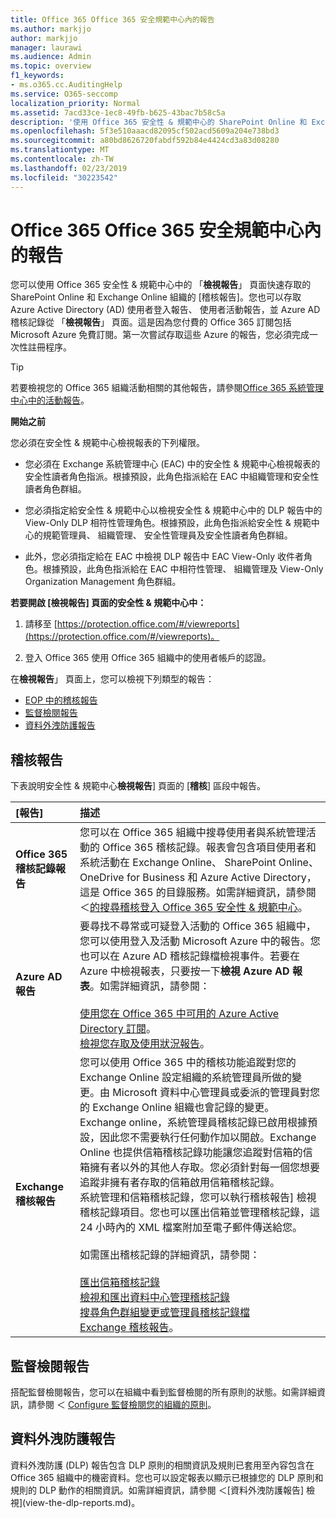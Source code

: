 ```yaml
---
title: Office 365 Office 365 安全規範中心內的報告
ms.author: markjjo
author: markjjo
manager: laurawi
ms.audience: Admin
ms.topic: overview
f1_keywords:
- ms.o365.cc.AuditingHelp
ms.service: O365-seccomp
localization_priority: Normal
ms.assetid: 7acd33ce-1ec8-49fb-b625-43bac7b58c5a
description: '使用 Office 365 安全性 & 規範中心的 SharePoint Online 和 Exchange Online 組織，以及 Azure Active Directory 報表取得各種不同的報告。  '
ms.openlocfilehash: 5f3e510aaacd82095cf502acd5609a204e738bd3
ms.sourcegitcommit: a80bd8626720fabdf592b84e4424cd3a83d08280
ms.translationtype: MT
ms.contentlocale: zh-TW
ms.lasthandoff: 02/23/2019
ms.locfileid: "30223542"
---
```

# <a name="reports-in-the-office-365-security--compliance-center"></a>Office 365 Office 365 安全規範中心內的報告

您可以使用 Office 365 安全性 & 規範中心中的 「**檢視報告**」 頁面快速存取的 SharePoint Online 和 Exchange Online 組織的 [稽核報告]。您也可以存取 Azure Active Directory (AD) 使用者登入報告、 使用者活動報告，並 Azure AD 稽核記錄從 「**檢視報告**」 頁面。這是因為您付費的 Office 365 訂閱包括 Microsoft Azure 免費訂閱。第一次嘗試存取這些 Azure 的報告，您必須完成一次性註冊程序。 
  
> [!TIP]
> 若要檢視您的 Office 365 組織活動相關的其他報告，請參閱[Office 365 系統管理中心中的活動報告](https://support.office.com/article/0d6dfb17-8582-4172-a9a9-aed798150263)。 
  
 **開始之前**
  
您必須在安全性 & 規範中心檢視報表的下列權限。
  
- 您必須在 Exchange 系統管理中心 (EAC) 中的安全性 & 規範中心檢視報表的安全性讀者角色指派。根據預設，此角色指派給在 EAC 中組織管理和安全性讀者角色群組。
    
- 您必須指定給安全性 & 規範中心以檢視安全性 & 規範中心中的 DLP 報告中的 View-Only DLP 相符性管理角色。根據預設，此角色指派給安全性 & 規範中心的規範管理員、 組織管理、 安全性管理員及安全性讀者角色群組。

- 此外，您必須指定給在 EAC 中檢視 DLP 報告中 EAC View-Only 收件者角色。根據預設，此角色指派給在 EAC 中相符性管理、 組織管理及 View-Only Organization Management 角色群組。
  
 **若要開啟 [檢視報告] 頁面的安全性 & 規範中心中：**
  
1. 請移至 [https://protection.office.com/#/viewreports](https://protection.office.com/#/viewreports)。
    
2. 登入 Office 365 使用 Office 365 組織中的使用者帳戶的認證。
    
在**檢視報告**」 頁面上，您可以檢視下列類型的報告： 
  
- [EOP 中的稽核報告](#auditing-reports)
- [監督檢閱報告](#supervisory-review-report)
- [資料外洩防護報告](#data-loss-prevention-reports)
    
## <a name="auditing-reports"></a>稽核報告

下表說明安全性 & 規範中心**檢視報告**] 頁面的 [**稽核**] 區段中報告。 
  
|**[報告]**|**描述**|
|:-----|:-----|
|**Office 365 稽核記錄報告** <br/> |您可以在 Office 365 組織中搜尋使用者與系統管理活動的 Office 365 稽核記錄。報表會包含項目使用者和系統活動在 Exchange Online、 SharePoint Online、 OneDrive for Business 和 Azure Active Directory，這是 Office 365 的目錄服務。如需詳細資訊，請參閱 ＜[的搜尋稽核登入 Office 365 安全性 & 規範中心](search-the-audit-log-in-security-and-compliance.md)。<br/> |
|**Azure AD 報告** <br/> |要尋找不尋常或可疑登入活動的 Office 365 組織中，您可以使用登入及活動 Microsoft Azure 中的報告。您也可以在 Azure AD 稽核記錄檔檢視事件。若要在 Azure 中檢視報表，只要按一下**檢視 Azure AD 報表**。如需詳細資訊，請參閱：<br/><br/>[使用您在 Office 365 中可用的 Azure Active Directory 訂閱](use-your-free-azure-ad-subscription-in-office-365.md)。 <br/> [檢視您存取及使用狀況報告](http://go.microsoft.com/fwlink/p/?LinkId=506902)。  <br/> |
|**Exchange 稽核報告** <br/> | 您可以使用 Office 365 中的稽核功能追蹤對您的 Exchange Online 設定組織的系統管理員所做的變更。由 Microsoft 資料中心管理員或委派的管理員對您的 Exchange Online 組織也會記錄的變更。Exchange online，系統管理員稽核記錄已啟用根據預設，因此您不需要執行任何動作加以開啟。Exchange Online 也提供信箱稽核記錄功能讓您追蹤對信箱的信箱擁有者以外的其他人存取。您必須針對每一個您想要追蹤非擁有者存取的信箱啟用信箱稽核記錄。<br/>  系統管理和信箱稽核記錄，您可以執行稽核報告] 檢視稽核記錄項目。您也可以匯出信箱並管理稽核記錄，這 24 小時內的 XML 檔案附加至電子郵件傳送給您。<br/><br/>如需匯出稽核記錄的詳細資訊，請參閱：  <br/><br/> [匯出信箱稽核記錄](http://go.microsoft.com/fwlink/p/?LinkID=404104) <br/> [檢視和匯出資料中心管理稽核記錄](http://go.microsoft.com/fwlink/p/?LinkId=404109) <br/> [搜尋角色群組變更或管理員稽核記錄檔](http://go.microsoft.com/fwlink/p/?LinkId=404105) <br/>   [Exchange 稽核報告](http://go.microsoft.com/fwlink/p/?LinkID=395232)。  <br/> |
   
## <a name="supervisory-review-report"></a>監督檢閱報告

搭配監督檢閱報告，您可以在組織中看到監督檢閱的所有原則的狀態。如需詳細資訊，請參閱 ＜ [Configure 監督檢閱您的組織的原則](configure-supervision-policies.md)。
  
## <a name="data-loss-prevention-reports"></a>資料外洩防護報告

資料外洩防護 (DLP) 報告包含 DLP 原則的相關資訊及規則已套用至內容包含在 Office 365 組織中的機密資料。您也可以設定報表以顯示已根據您的 DLP 原則和規則的 DLP 動作的相關資訊。如需詳細資訊，請參閱 ＜[資料外洩防護報告] 檢視](view-the-dlp-reports.md)。
